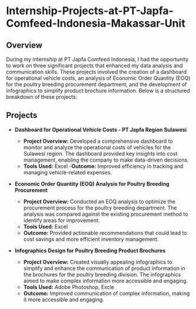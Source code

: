 # Internship-Projects-at-PT-Japfa-Comfeed-Indonesia-Makassar-Unit

## Overview
During my internship at PT Japfa Comfeed Indonesia, I had the opportunity to work on three significant projects that enhanced my data analysis and communication skills. These projects involved the creation of a dashboard for operational vehicle costs, an analysis of Economic Order Quantity (EOQ) for the poultry breeding procurement department, and the development of infographics to simplify product brochure information. Below is a structured breakdown of these projects:

## Projects
- **Dashboard for Operational Vehicle Costs - PT Japfa Region Sulawesi**
  - **Project Overview:** Developed a comprehensive dashboard to monitor and analyze the operational costs of vehicles for the Sulawesi region. The dashboard provided key insights into cost management, enabling the company to make data-driven decisions.
  - **Tools Used:** Excel
  -**Outcome:** Improved efficiency in tracking and managing vehicle-related expenses.

- **Economic Order Quantity (EOQ) Analysis for Poultry Breeding Procurement**
  - **Project Overview:** Conducted an EOQ analysis to optimize the procurement process for the poultry breeding department. The analysis was compared against the existing procurement method to identify areas for improvement.
  - **Tools Used:** Excel
  - **Outcome:** Provided actionable recommendations that could lead to cost savings and more efficient inventory management.

- **Infographics Design for Poultry Breeding Product Brochures**
  - **Project Overview:** Created visually appealing infographics to simplify and enhance the communication of product information in the brochures for the poultry breeding division. The infographics aimed to make complex information more accessible and engaging.
  - **Tools Used:** Adobe Photoshop, Excle
  - **Outcome:** Improved communication of complex information, making it more accessible and engaging.
